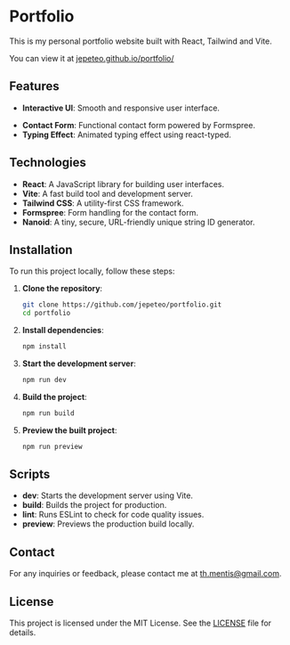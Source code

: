 # Portfolio

This is my personal portfolio website built with React, Tailwind and Vite.

You can view it at [jepeteo.github.io/portfolio/](https://jepeteo.github.io/portfolio/)

## Features

- **Interactive UI**: Smooth and responsive user interface.
<!-- - **Project Showcase**: Display of projects with descriptions and links. -->
- **Contact Form**: Functional contact form powered by Formspree.
- **Typing Effect**: Animated typing effect using react-typed.

## Technologies

- **React**: A JavaScript library for building user interfaces.
- **Vite**: A fast build tool and development server.
- **Tailwind CSS**: A utility-first CSS framework.
- **Formspree**: Form handling for the contact form.
- **Nanoid**: A tiny, secure, URL-friendly unique string ID generator.

## Installation

To run this project locally, follow these steps:

1. **Clone the repository**:

   ```bash
   git clone https://github.com/jepeteo/portfolio.git
   cd portfolio
   ```

2. **Install dependencies**:

   ```bash
   npm install
   ```

3. **Start the development server**:

   ```bash
   npm run dev
   ```

4. **Build the project**:

   ```bash
   npm run build
   ```

5. **Preview the built project**:
   ```bash
   npm run preview
   ```

## Scripts

- **dev**: Starts the development server using Vite.
- **build**: Builds the project for production.
- **lint**: Runs ESLint to check for code quality issues.
- **preview**: Previews the production build locally.

## Contact

For any inquiries or feedback, please contact me at [th.mentis@gmail.com](mailto:th.mentis@gmail.com).

## License

This project is licensed under the MIT License. See the [LICENSE](./LICENSE) file for details.
